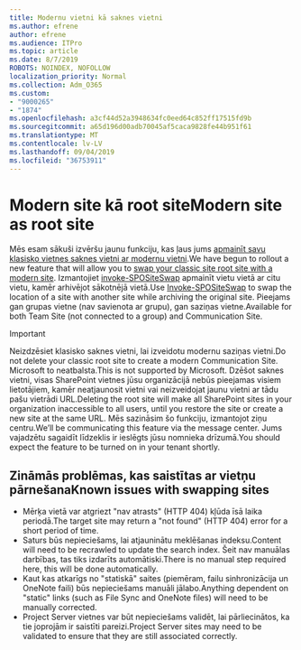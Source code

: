 ```yaml
---
title: Modernu vietni kā saknes vietni
ms.author: efrene
author: efrene
ms.audience: ITPro
ms.topic: article
ms.date: 8/7/2019
ROBOTS: NOINDEX, NOFOLLOW
localization_priority: Normal
ms.collection: Adm_O365
ms.custom:
- "9000265"
- "1874"
ms.openlocfilehash: a3cf44d52a3948634fc0eed64c852ff17515fd9b
ms.sourcegitcommit: a65d196d00adb70045af5caca9828fe44b951f61
ms.translationtype: MT
ms.contentlocale: lv-LV
ms.lasthandoff: 09/04/2019
ms.locfileid: "36753911"
---
```

# <a name="modern-site-as-root-site"></a><span data-ttu-id="63b06-102">Modern site kā root site</span><span class="sxs-lookup"><span data-stu-id="63b06-102">Modern site as root site</span></span>

<span data-ttu-id="63b06-103">Mēs esam sākuši izvēršu jaunu funkciju, kas ļaus jums [apmainīt savu klasisko vietnes saknes vietni ar modernu vietni](https://docs.microsoft.com/sharepoint/modern-root-site).</span><span class="sxs-lookup"><span data-stu-id="63b06-103">We have begun to rollout a new feature that will allow you to [swap your classic site root site with a modern site](https://docs.microsoft.com/sharepoint/modern-root-site).</span></span> <span data-ttu-id="63b06-104">Izmantojiet [invoke-SPOSiteSwap](https://docs.microsoft.com/powershell/module/sharepoint-online/invoke-spositeswap?view=sharepoint-ps) apmainīt vietu vietā ar citu vietu, kamēr arhivējot sākotnējā vietā.</span><span class="sxs-lookup"><span data-stu-id="63b06-104">Use [Invoke-SPOSiteSwap](https://docs.microsoft.com/powershell/module/sharepoint-online/invoke-spositeswap?view=sharepoint-ps) to swap the location of a site with another site while archiving the original site.</span></span> <span data-ttu-id="63b06-105">Pieejams gan grupas vietne (nav savienota ar grupu), gan saziņas vietne.</span><span class="sxs-lookup"><span data-stu-id="63b06-105">Available for both Team Site (not connected to a group) and Communication Site.</span></span>

>[!Important]
> <span data-ttu-id="63b06-106">Neizdzēsiet klasisko saknes vietni, lai izveidotu modernu saziņas vietni.</span><span class="sxs-lookup"><span data-stu-id="63b06-106">Do not delete your classic root site to create a modern Communication Site.</span></span> <span data-ttu-id="63b06-107">Microsoft to neatbalsta.</span><span class="sxs-lookup"><span data-stu-id="63b06-107">This is not supported by Microsoft.</span></span> <span data-ttu-id="63b06-108">Dzēšot saknes vietni, visas SharePoint vietnes jūsu organizācijā nebūs pieejamas visiem lietotājiem, kamēr neatjaunosit vietni vai neizveidojat jaunu vietni ar tādu pašu vietrādi URL.</span><span class="sxs-lookup"><span data-stu-id="63b06-108">Deleting the root site will make all SharePoint sites in your organization inaccessible to all users, until you restore the site or create a new site at the same URL.</span></span> <span data-ttu-id="63b06-109">Mēs sazināsim šo funkciju, izmantojot ziņu centru.</span><span class="sxs-lookup"><span data-stu-id="63b06-109">We’ll be communicating this feature via the message center.</span></span> <span data-ttu-id="63b06-110">Jums vajadzētu sagaidīt līdzeklis ir ieslēgts jūsu nomnieka drīzumā.</span><span class="sxs-lookup"><span data-stu-id="63b06-110">You should expect the feature to be turned on in your tenant shortly.</span></span>

## <a name="known-issues-with-swapping-sites"></a><span data-ttu-id="63b06-111">Zināmās problēmas, kas saistītas ar vietņu pārnešana</span><span class="sxs-lookup"><span data-stu-id="63b06-111">Known issues with swapping sites</span></span>
- <span data-ttu-id="63b06-112">Mērķa vietā var atgriezt "nav atrasts" (HTTP 404) kļūda īsā laika periodā.</span><span class="sxs-lookup"><span data-stu-id="63b06-112">The target site may return a "not found" (HTTP 404) error for a short period of time.</span></span>
- <span data-ttu-id="63b06-113">Saturs būs nepieciešams, lai atjauninātu meklēšanas indeksu.</span><span class="sxs-lookup"><span data-stu-id="63b06-113">Content will need to be recrawled to update the search index.</span></span> <span data-ttu-id="63b06-114">Šeit nav manuālas darbības, tas tiks izdarīts automātiski.</span><span class="sxs-lookup"><span data-stu-id="63b06-114">There is no manual step required here, this will be done automatically.</span></span>
- <span data-ttu-id="63b06-115">Kaut kas atkarīgs no "statiskā" saites (piemēram, failu sinhronizācija un OneNote faili) būs nepieciešams manuāli jālabo.</span><span class="sxs-lookup"><span data-stu-id="63b06-115">Anything dependent on "static" links (such as File Sync and OneNote files) will need to be manually corrected.</span></span>
- <span data-ttu-id="63b06-116">Project Server vietnes var būt nepieciešams validēt, lai pārliecinātos, ka tie joprojām ir saistīti pareizi.</span><span class="sxs-lookup"><span data-stu-id="63b06-116">Project Server sites may need to be validated to ensure that they are still associated correctly.</span></span> 
